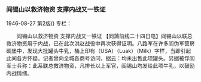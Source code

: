 ### 阎锡山以救济物资  支撑内战又一铁证

1946-08-27
第2版()
专栏：

　　阎锡山以救济物资
    支撑内战又一铁证
    【同蒲前线二十四日电】阎锡山以联总救济物资用于内战，已在此次洪赵战役中再次获得证明。八路军在许多阎伪军营房碉堡中，发现大批罐头牛乳，桶上印有（USA）（Luak）（Milk）字样，当即引起此间各方怀疑。记者曾向全城各商号访问，据云：均未出售此项罐头。另据被俘阎军士兵称：此系联总救济物资，凡排长以上军官，阎锡山均发给此项牛乳，以鼓励内战情绪。
